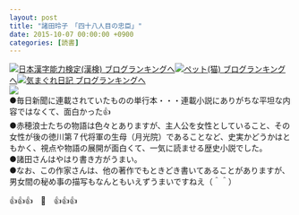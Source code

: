 ```yaml
---
layout: post
title: "諸田玲子　「四十八人目の忠臣」"
date: 2015-10-07 00:00:00 +0900
categories: [読書]
---
```


[![](/syuusyuu9701/assets/images/諸田玲子-「四十八人目の忠臣」-br_c_3028_1.gif)](http://blog.with2.net/link.php?1659096:3028 "日本漢字能力検定(漢検) ブログランキングへ")[日本漢字能力検定(漢検) ブログランキングへ](http://blog.with2.net/link.php?1659096:3028)[![](/syuusyuu9701/assets/images/諸田玲子-「四十八人目の忠臣」-br_c_1348_1.gif)](http://blog.with2.net/link.php?1659096:1348 "ペット(猫) ブログランキングへ")[ペット(猫) ブログランキングへ](http://blog.with2.net/link.php?1659096:1348)[![](/syuusyuu9701/assets/images/諸田玲子-「四十八人目の忠臣」-br_c_9257_1.gif)](http://blog.with2.net/link.php?1659096:9257 "気まぐれ日記 ブログランキングへ")[気まぐれ日記 ブログランキングへ](http://blog.with2.net/link.php?1659096:9257)  
![](/syuusyuu9701/assets/images/諸田玲子-「四十八人目の忠臣」-18c9ddfded7a28d5a6182935d1237f38.jpg)  
●毎日新聞に連載されていたものの単行本・・・連載小説にありがちな平坦な内容ではなくて、面白かった👍  
●赤穂浪士たちの物語は色々とありますが、主人公を女性としていること、その女性が後の徳川第７代将軍の生母（月光院）であることなど、史実かどうかはともかく、視点や物語の展開が面白くて、一気に読ませる歴史小説でした。  
●諸田さんはやはり書き方がうまい。  
●なお、この作家さんは、他の著作でもときどき書いてあることがありますが、男女間の秘め事の描写もなんともいえずうまいですねえ（＾＾）  
  
👍👍👍　🐑　👍👍👍  
  
  